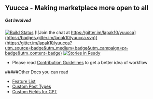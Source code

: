 Yuucca - Making marketplace more open to all
----------
##### Get Involved

[![Build Status](https://travis-ci.org/lapak10/yuucca.svg?branch=master)](https://travis-ci.org/lapak10/yuucca)
[![Join the chat at https://gitter.im/lapak10/yuucca](https://badges.gitter.im/lapak10/yuucca.svg)](https://gitter.im/lapak10/yuucca?utm_source=badge&utm_medium=badge&utm_campaign=pr-badge&utm_content=badge)
[![Stories in Ready](https://badge.waffle.io/lapak10/yuucca.svg?label=ready&title=Ready)](http://waffle.io/lapak10/yuucca)
 - Please read [Contribution Guidelines](HowToContribute.md) to get a better idea of workflow



#####Other Docs you can read

 - [Feature List](user_roles.md)
 - [Custom Post Types](custom_post_types.md)
 - [Custom Fields for CPT](custom_field_types.md)
